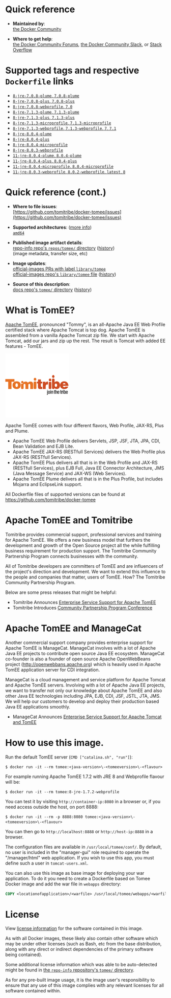 <!--

********************************************************************************

WARNING:

    DO NOT EDIT "tomee/README.md"

    IT IS AUTO-GENERATED

    (from the other files in "tomee/" combined with a set of templates)

********************************************************************************

-->

# Quick reference

-	**Maintained by**:  
	[the Docker Community](https://github.com/tomitribe/docker-tomee)

-	**Where to get help**:  
	[the Docker Community Forums](https://forums.docker.com/), [the Docker Community Slack](https://dockr.ly/slack), or [Stack Overflow](https://stackoverflow.com/search?tab=newest&q=docker)

# Supported tags and respective `Dockerfile` links

-	[`8-jre-7.0.8-plume`, `7.0.8-plume`](https://github.com/tomitribe/docker-tomee/blob/1de01bc405415fffc3c1c6d1f95ad0af487417c4/TomEE-7.0/jre8/plume/Dockerfile)
-	[`8-jre-7.0.8-plus`, `7.0.8-plus`](https://github.com/tomitribe/docker-tomee/blob/1de01bc405415fffc3c1c6d1f95ad0af487417c4/TomEE-7.0/jre8/plus/Dockerfile)
-	[`8-jre-7.0.8-webprofile`, `7.0`](https://github.com/tomitribe/docker-tomee/blob/1de01bc405415fffc3c1c6d1f95ad0af487417c4/TomEE-7.0/jre8/webprofile/Dockerfile)
-	[`8-jre-7.1.3-plume`, `7.1.3-plume`](https://github.com/tomitribe/docker-tomee/blob/1de01bc405415fffc3c1c6d1f95ad0af487417c4/TomEE-7.1/jre8/plume/Dockerfile)
-	[`8-jre-7.1.3-plus`, `7.1.3-plus`](https://github.com/tomitribe/docker-tomee/blob/1de01bc405415fffc3c1c6d1f95ad0af487417c4/TomEE-7.1/jre8/plus/Dockerfile)
-	[`8-jre-7.1.3-microprofile`, `7.1.3-microprofile`](https://github.com/tomitribe/docker-tomee/blob/1de01bc405415fffc3c1c6d1f95ad0af487417c4/TomEE-7.1/jre8/microprofile/Dockerfile)
-	[`8-jre-7.1.3-webprofile`, `7.1.3-webprofile`, `7`, `7.1`](https://github.com/tomitribe/docker-tomee/blob/1de01bc405415fffc3c1c6d1f95ad0af487417c4/TomEE-7.1/jre8/webprofile/Dockerfile)
-	[`8-jre-8.0.4-plume`](https://github.com/tomitribe/docker-tomee/blob/1de01bc405415fffc3c1c6d1f95ad0af487417c4/TomEE-8.0/jre8/plume/Dockerfile)
-	[`8-jre-8.0.4-plus`](https://github.com/tomitribe/docker-tomee/blob/1de01bc405415fffc3c1c6d1f95ad0af487417c4/TomEE-8.0/jre8/plus/Dockerfile)
-	[`8-jre-8.0.4-microprofile`](https://github.com/tomitribe/docker-tomee/blob/1de01bc405415fffc3c1c6d1f95ad0af487417c4/TomEE-8.0/jre8/microprofile/Dockerfile)
-	[`8-jre-8.0.3-webprofile`](https://github.com/tomitribe/docker-tomee/blob/1de01bc405415fffc3c1c6d1f95ad0af487417c4/TomEE-8.0/jre8/webprofile/Dockerfile)
-	[`11-jre-8.0.4-plume`, `8.0.4-plume`](https://github.com/tomitribe/docker-tomee/blob/1de01bc405415fffc3c1c6d1f95ad0af487417c4/TomEE-8.0/jre11/plume/Dockerfile)
-	[`11-jre-8.0.4-plus`, `8.0.4-plus`](https://github.com/tomitribe/docker-tomee/blob/1de01bc405415fffc3c1c6d1f95ad0af487417c4/TomEE-8.0/jre11/plus/Dockerfile)
-	[`11-jre-8.0.4-microprofile`, `8.0.4-microprofile`](https://github.com/tomitribe/docker-tomee/blob/1de01bc405415fffc3c1c6d1f95ad0af487417c4/TomEE-8.0/jre11/microprofile/Dockerfile)
-	[`11-jre-8.0.3-webprofile`, `8.0.2-webprofile`, `latest`, `8`](https://github.com/tomitribe/docker-tomee/blob/1de01bc405415fffc3c1c6d1f95ad0af487417c4/TomEE-8.0/jre11/webprofile/Dockerfile)

# Quick reference (cont.)

-	**Where to file issues**:  
	[https://github.com/tomitribe/docker-tomee/issues](https://github.com/tomitribe/docker-tomee/issues)

-	**Supported architectures**: ([more info](https://github.com/docker-library/official-images#architectures-other-than-amd64))  
	[`amd64`](https://hub.docker.com/r/amd64/tomee/)

-	**Published image artifact details**:  
	[repo-info repo's `repos/tomee/` directory](https://github.com/docker-library/repo-info/blob/master/repos/tomee) ([history](https://github.com/docker-library/repo-info/commits/master/repos/tomee))  
	(image metadata, transfer size, etc)

-	**Image updates**:  
	[official-images PRs with label `library/tomee`](https://github.com/docker-library/official-images/pulls?q=label%3Alibrary%2Ftomee)  
	[official-images repo's `library/tomee` file](https://github.com/docker-library/official-images/blob/master/library/tomee) ([history](https://github.com/docker-library/official-images/commits/master/library/tomee))

-	**Source of this description**:  
	[docs repo's `tomee/` directory](https://github.com/docker-library/docs/tree/master/tomee) ([history](https://github.com/docker-library/docs/commits/master/tomee))

# What is TomEE?

[Apache TomEE](http://tomee.apache.org/), pronounced "Tommy", is an all-Apache Java EE Web Profile certified stack where Apache Tomcat is top dog. Apache TomEE is assembled from a vanilla Apache Tomcat zip file. We start with Apache Tomcat, add our jars and zip up the rest. The result is Tomcat with added EE features - TomEE.

![logo](https://raw.githubusercontent.com/docker-library/docs/4a10a52c08621b68c1b1b53b561f819d9e78c2e0/tomee/logo.png)

Apache TomEE comes with four different flavors, Web Profile, JAX-RS, Plus and Plume.

-	Apache TomEE Web Profile delivers Servlets, JSP, JSF, JTA, JPA, CDI, Bean Validation and EJB Lite.
-	Apache TomEE JAX-RS (RESTfull Services) delivers the Web Profile plus JAX-RS (RESTfull Services).
-	Apache TomEE Plus delivers all that is in the Web Profile and JAX-RS (RESTfull Services), plus EJB Full, Java EE Connector Architecture, JMS (Java Message Service) and JAX-WS (Web Services).
-	Apache TomEE Plume delivers all that is in the Plus Profile, but includes Mojarra and EclipseLink support.

All Dockerfile files of supported versions can be found at https://github.com/tomitribe/docker-tomee

# Apache TomEE and Tomitribe

Tomitribe provides commercial support, professional services and training for Apache TomEE. We offers a new business model that furthers the development and growth of the Open Source project all the while fulfilling business requirement for production support. The Tomitribe Community Partnership Program connects businesses with the community.

All of Tomitribe developers are committers of TomEE and are influencers of the project's direction and development. We want to extend this influence to the people and companies that matter, users of TomEE. How? The Tomitribe Community Partnership Program.

Below are some press releases that might be helpful:

-	Tomitribe Announces [Enterprise Service Support for Apache TomEE](http://www.tomitribe.com/company/press/tomitribe_enterprise_service_support_for_apache_tomee_javaone_2013/)
-	Tomitribe Introduces [Community Partnership Program Conference](http://www.tomitribe.com/company/press/tomitribe-introduces-community-partnership-program-and-presents-java-ee-sessions-at-javaone-2014-conference/)

# Apache TomEE and ManageCat

Another commercial support company provides enterprise support for Apache TomEE is ManageCat. ManageCat involves with a lot of Apache Java EE projects to contribute open source Java EE ecosystem. ManageCat co-founder is also a founder of open source Apache OpenWebBeans project (http://openwebbans.apache.org) which is heavily used in Apache TomEE application server for CDI integration.

ManageCat is a cloud management and service platform for Apache Tomcat and Apache TomEE servers. Involving with a lot of Apache Java EE projects, we want to transfer not only our knowledge about Apache TomEE and also other Java EE technologies including JPA, EJB, CDI, JSF, JSTL, JTA, JMS. We will help our customers to develop and deploy their production based Java EE applications smoothly.

-	ManageCat Announces [Enterprise Service Support for Apache Tomcat and TomEE](http://managecat.com/index.php/enterprise-tomcat-support)

# How to use this image.

Run the default TomEE server (`CMD ["catalina.sh", "run"]`):

```console
$ docker run -it --rm tomee:<java-version>\-<tomeeversion>\-<flavour>
```

For example running Apache TomEE 1.7.2 with JRE 8 and Webprofile flavour will be:

```console
$ docker run -it --rm tomee:8-jre-1.7.2-webprofile
```

You can test it by visiting `http://container-ip:8080` in a browser or, if you need access outside the host, on port 8888:

```console
$ docker run -it --rm -p 8888:8080 tomee:<java-version>\-<tomeeversion>\-<flavour>
```

You can then go to `http://localhost:8888` or `http://host-ip:8888` in a browser.

The configuration files are available in `/usr/local/tomee/conf/`. By default, no user is included in the "manager-gui" role required to operate the "/manager/html" web application. If you wish to use this app, you must define such a user in `tomcat-users.xml`.

You can also use this image as base image for deploying your war application. To do it you need to create a Dockerfile based on Tomee Docker image and add the war file in `webapps` directory:

```dockerfile
COPY <locationofapplication>/<warfile> /usr/local/tomee/webapps/<warfile>
```

# License

View [license information](http://www.apache.org/licenses/LICENSE-2.0) for the software contained in this image.

As with all Docker images, these likely also contain other software which may be under other licenses (such as Bash, etc from the base distribution, along with any direct or indirect dependencies of the primary software being contained).

Some additional license information which was able to be auto-detected might be found in [the `repo-info` repository's `tomee/` directory](https://github.com/docker-library/repo-info/tree/master/repos/tomee).

As for any pre-built image usage, it is the image user's responsibility to ensure that any use of this image complies with any relevant licenses for all software contained within.
